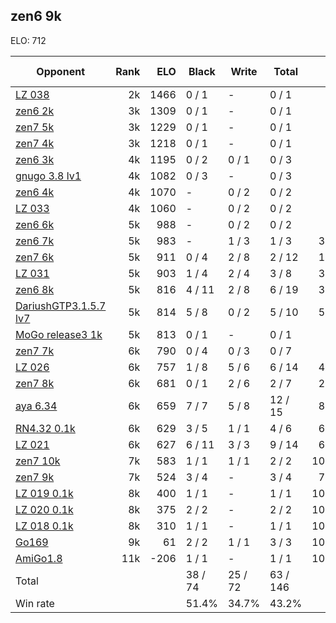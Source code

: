 ## zen6 9k ##

ELO: 712

Opponent | Rank | ELO | Black | Write | Total | Win rate
---------|-----:|----:|-------|-------|-------|-------:
[LZ 038](LZ%20038.md) | 2k | 1466 | 0 / 1 | - | 0 / 1 | 0.0%
[zen6 2k](zen6%202k.md) | 3k | 1309 | 0 / 1 | - | 0 / 1 | 0.0%
[zen7 5k](zen7%205k.md) | 3k | 1229 | 0 / 1 | - | 0 / 1 | 0.0%
[zen7 4k](zen7%204k.md) | 3k | 1218 | 0 / 1 | - | 0 / 1 | 0.0%
[zen6 3k](zen6%203k.md) | 4k | 1195 | 0 / 2 | 0 / 1 | 0 / 3 | 0.0%
[gnugo 3.8 lv1](gnugo%203.8%20lv1.md) | 4k | 1082 | 0 / 3 | - | 0 / 3 | 0.0%
[zen6 4k](zen6%204k.md) | 4k | 1070 | - | 0 / 2 | 0 / 2 | 0.0%
[LZ 033](LZ%20033.md) | 4k | 1060 | - | 0 / 2 | 0 / 2 | 0.0%
[zen6 6k](zen6%206k.md) | 5k | 988 | - | 0 / 2 | 0 / 2 | 0.0%
[zen6 7k](zen6%207k.md) | 5k | 983 | - | 1 / 3 | 1 / 3 | 33.3%
[zen7 6k](zen7%206k.md) | 5k | 911 | 0 / 4 | 2 / 8 | 2 / 12 | 16.7%
[LZ 031](LZ%20031.md) | 5k | 903 | 1 / 4 | 2 / 4 | 3 / 8 | 37.5%
[zen6 8k](zen6%208k.md) | 5k | 816 | 4 / 11 | 2 / 8 | 6 / 19 | 31.6%
[DariushGTP3.1.5.7 lv7](DariushGTP3.1.5.7%20lv7.md) | 5k | 814 | 5 / 8 | 0 / 2 | 5 / 10 | 50.0%
[MoGo release3 1k](MoGo%20release3%201k.md) | 5k | 813 | 0 / 1 | - | 0 / 1 | 0.0%
[zen7 7k](zen7%207k.md) | 6k | 790 | 0 / 4 | 0 / 3 | 0 / 7 | 0.0%
[LZ 026](LZ%20026.md) | 6k | 757 | 1 / 8 | 5 / 6 | 6 / 14 | 42.9%
[zen7 8k](zen7%208k.md) | 6k | 681 | 0 / 1 | 2 / 6 | 2 / 7 | 28.6%
[aya 6.34](aya%206.34.md) | 6k | 659 | 7 / 7 | 5 / 8 | 12 / 15 | 80.0%
[RN4.32 0.1k](RN4.32%200.1k.md) | 6k | 629 | 3 / 5 | 1 / 1 | 4 / 6 | 66.7%
[LZ 021](LZ%20021.md) | 6k | 627 | 6 / 11 | 3 / 3 | 9 / 14 | 64.3%
[zen7 10k](zen7%2010k.md) | 7k | 583 | 1 / 1 | 1 / 1 | 2 / 2 | 100.0%
[zen7 9k](zen7%209k.md) | 7k | 524 | 3 / 4 | - | 3 / 4 | 75.0%
[LZ 019 0.1k](LZ%20019%200.1k.md) | 8k | 400 | 1 / 1 | - | 1 / 1 | 100.0%
[LZ 020 0.1k](LZ%20020%200.1k.md) | 8k | 375 | 2 / 2 | - | 2 / 2 | 100.0%
[LZ 018 0.1k](LZ%20018%200.1k.md) | 8k | 310 | 1 / 1 | - | 1 / 1 | 100.0%
[Go169](Go169.md) | 9k | 61 | 2 / 2 | 1 / 1 | 3 / 3 | 100.0%
[AmiGo1.8](AmiGo1.8.md) | 11k | -206 | 1 / 1 | - | 1 / 1 | 100.0%
Total | | | 38 / 74 | 25 / 72 | 63 / 146 | 
Win rate| | | 51.4% | 34.7% | 43.2% | 
